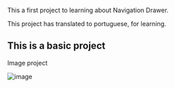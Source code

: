 This a first project to learning about Navigation Drawer.

This project has translated to portuguese, for learning.


## This is a basic project

Image project

![image](https://user-images.githubusercontent.com/72364037/172083529-bd8ff182-d012-43b4-9173-8d34f106fb43.png)
